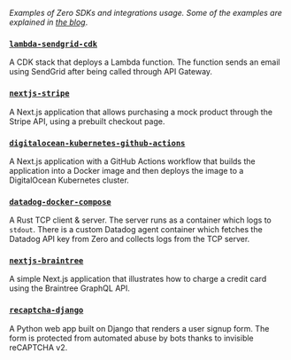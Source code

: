 _Examples of Zero SDKs and integrations usage. Some of the examples are explained in [the blog](https://tryzero.com/blog)_.

### [`lambda-sendgrid-cdk`](https://github.com/zerosecrets/examples/tree/main/lambda-sendgrid-cdk)

A CDK stack that deploys a Lambda function. The function sends an email using SendGrid after being called through API Gateway.

### [`nextjs-stripe`](https://github.com/zerosecrets/examples/tree/main/nextjs-stripe)

A Next.js application that allows purchasing a mock product through the Stripe API, using a prebuilt checkout page.

### [`digitalocean-kubernetes-github-actions`](https://github.com/zerosecrets/examples/tree/main/digitalocean-kubernetes-github-actions)

A Next.js application with a GitHub Actions workflow that builds the application into a Docker image and then deploys the image to a DigitalOcean Kubernetes cluster.

### [`datadog-docker-compose`](https://github.com/zerosecrets/examples/tree/main/datadog-docker-compose)

A Rust TCP client & server. The server runs as a container which logs to `stdout`. There is a custom Datadog agent container which fetches the Datadog API key from Zero and collects logs from the TCP server.

### [`nextjs-braintree`](https://github.com/zerosecrets/examples/tree/main/nextjs-braintree)

A simple Next.js application that illustrates how to charge a credit card using the Braintree GraphQL API.

### [`recaptcha-django`](https://github.com/zerosecrets/examples/tree/main/recaptcha-django)

A Python web app built on Django that renders a user signup form. The form is protected from automated abuse by bots thanks to invisible reCAPTCHA v2.
